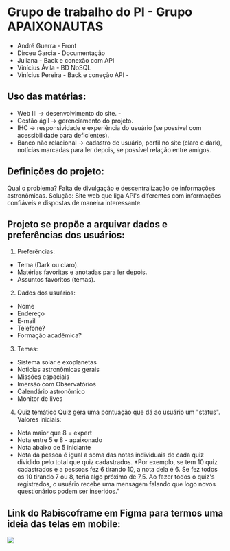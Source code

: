 # Grupo de trabalho do PI - Grupo APAIXONAUTAS

* André Guerra - Front
* Dirceu Garcia - Documentação
* Juliana - Back e conexão com API
* Vinícius Ávila - BD NoSQL
* Vinícius Pereira - Back e coneção API -


## Uso das matérias: 
* Web III → desenvolvimento do site. -
* Gestão ágil → gerenciamento do projeto.
* IHC → responsividade e experiência do usuário (se possível com acessibilidade para deficientes).
* Banco não relacional → cadastro de usuário, perfil no site (claro e dark), notícias marcadas para ler depois, se possível relação entre amigos.
  
## Definições do projeto: 
Qual o problema? 
Falta de divulgação e descentralização de informações astronômicas. 
Solução: 
Site web que liga API's diferentes com informações confiáveis e dispostas de maneira interessante. 

## Projeto se propõe a arquivar dados e preferências dos usuários: 

1. Preferências: 
- Tema (Dark ou claro).
- Matérias favoritas e anotadas para ler depois.
- Assuntos favoritos (temas).
2. Dados dos usuários:

- Nome
- Endereço
- E-mail
- Telefone?
- Formação acadêmica?
  
3. Temas:
- Sistema solar e exoplanetas
- Noticias astronômicas gerais
- Missões espaciais
- Imersão com Observatórios
- Calendário astronômico
- Monitor de lives

4. Quiz temático Quiz gera uma pontuação que dá ao usuário um "status".
Valores iniciais:
- Nota maior que 8 = expert
- Nota entre 5 e 8 - apaixonado
- Nota abaixo de 5 iniciante
- Nota da pessoa é igual a soma das notas individuais de cada quiz dividido pelo total que quiz cadastrados.
*Por exemplo, se tem 10 quiz cadastrados e a pessoas fez 6 tirando 10, a nota dela é 6. Se fez todos os 10 tirando 7 ou 8, teria algo próximo de 7,5. Ao fazer todos o quiz's registrados, o usuário recebe uma mensagem falando que logo novos questionários podem ser inseridos."

## Link do Rabiscoframe em Figma para termos uma ideia das telas em mobile:
<a href="https://www.figma.com/file/hLa3KsHcvMbOV6S6T68F5W/Untitled?type=design&node-id=0%3A1&mode=design&t=SS4XOgpvWYaFFak4-1" target="_blank"><img src="https://cdn.icon-icons.com/icons2/2699/PNG/512/figma_logo_icon_171159.png" target="_blank"></a>
